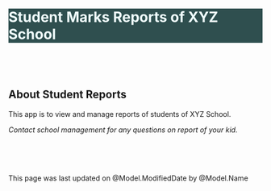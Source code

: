 ﻿<link href="Content/bootstrap.min.css" rel="stylesheet" />
<div class="navbar navbar-inverse navbar-fixed-top" style="background-color:darkslategray;">
    <div class="container">
        <h1 style="color:azure;">Student Marks Reports of XYZ School</h1>
    </div>
</div>
<section class="content container" style="margin-top: 90px;">


## About Student Reports

This app is to view and manage reports of students of XYZ School.

*Contact school management for any questions on report of your kid.*

<br />
<br />
<br />

This page was last updated on @Model.ModifiedDate by @Model.Name

    
</section>